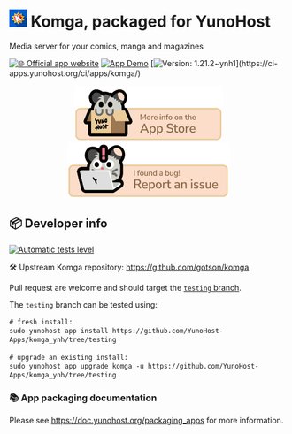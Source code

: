 <!--
N.B.: This README was automatically generated by <https://github.com/YunoHost/apps_tools/blob/main/readme_generator>
It shall NOT be edited by hand.
-->

<h1>
  <img src="https://raw.githubusercontent.com/YunoHost/apps/main/logos/komga.png" width="32px" alt="Logo of Komga">
  Komga, packaged for YunoHost
</h1>

Media server for your comics, manga and magazines

[![🌐 Official app website](https://img.shields.io/badge/Official_app_website-darkgreen?style=for-the-badge)](https://komga.org)
[![App Demo](https://img.shields.io/badge/App_Demo-blue?style=for-the-badge)](https://demo.komga.org)
[![Version: 1.21.2~ynh1](https://img.shields.io/badge/Version-1.21.2~ynh1-rgba(0,150,0,1)?style=for-the-badge)](https://ci-apps.yunohost.org/ci/apps/komga/)

<div align="center">
<a href="https://apps.yunohost.org/app/komga"><img height="100px" src="https://github.com/YunoHost/yunohost-artwork/raw/refs/heads/main/badges/neopossum-badges/badge_more_info_on_the_appstore.svg"/></a>
<a href="https://github.com/YunoHost-Apps/komga_ynh/issues"><img height="100px" src="https://github.com/YunoHost/yunohost-artwork/raw/refs/heads/main/badges/neopossum-badges/badge_report_an_issue.svg"/></a>
</div>

## 📦 Developer info

[![Automatic tests level](https://apps.yunohost.org/badge/cilevel/komga)](https://ci-apps.yunohost.org/ci/apps/komga/)

🛠️ Upstream Komga repository: <https://github.com/gotson/komga>

Pull request are welcome and should target the [`testing` branch](https://github.com/YunoHost-Apps/komga_ynh/tree/testing).

The `testing` branch can be tested using:
```
# fresh install:
sudo yunohost app install https://github.com/YunoHost-Apps/komga_ynh/tree/testing

# upgrade an existing install:
sudo yunohost app upgrade komga -u https://github.com/YunoHost-Apps/komga_ynh/tree/testing
```

### 📚 App packaging documentation

Please see <https://doc.yunohost.org/packaging_apps> for more information.
